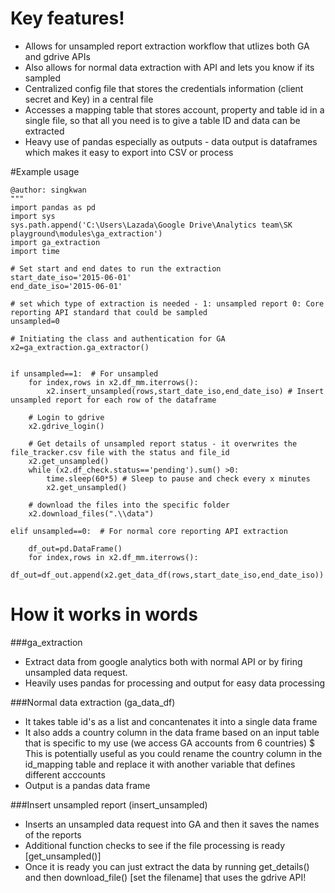 # Key features!
- Allows for unsampled report extraction workflow that utlizes both GA and gdrive APIs
- Also allows for normal data extraction with API and lets you know if its sampled
- Centralized config file that stores the credentials information (client secret and Key) in a central file
- Accesses a mapping table that stores account, property and table id in a single file, so that all you need is to give a table ID and data can be extracted
- Heavy use of pandas especially as outputs - data output is dataframes which makes it easy to export into CSV or process

#Example usage

```
@author: singkwan
"""
import pandas as pd
import sys
sys.path.append('C:\Users\Lazada\Google Drive\Analytics team\SK playground\modules\ga_extraction')
import ga_extraction
import time

# Set start and end dates to run the extraction
start_date_iso='2015-06-01'
end_date_iso='2015-06-01'

# set which type of extraction is needed - 1: unsampled report 0: Core reporting API standard that could be sampled 
unsampled=0

# Initiating the class and authentication for GA
x2=ga_extraction.ga_extractor()  


if unsampled==1:  # For unsampled
    for index,rows in x2.df_mm.iterrows():
        x2.insert_unsampled(rows,start_date_iso,end_date_iso) # Insert unsampled report for each row of the dataframe
    
    # Login to gdrive
    x2.gdrive_login()
    
    # Get details of unsampled report status - it overwrites the file_tracker.csv file with the status and file_id
    x2.get_unsampled()
    while (x2.df_check.status=='pending').sum() >0:
        time.sleep(60*5) # Sleep to pause and check every x minutes
        x2.get_unsampled()
    
    # download the files into the specific folder     
    x2.download_files(".\\data")

elif unsampled==0:  # For normal core reporting API extraction
    
    df_out=pd.DataFrame()
    for index,rows in x2.df_mm.iterrows():
        df_out=df_out.append(x2.get_data_df(rows,start_date_iso,end_date_iso))

```

# How it works in words
###ga_extraction
- Extract data from google analytics both with normal API or by firing unsampled data request.
- Heavily uses pandas for processing and output for easy data processing

###Normal data extraction (ga_data_df)
- It takes table id's as a list and concantenates it into a single data frame
- It also adds a country column in the data frame based on an input table that is specific to my use (we access GA accounts from 6 countries)
  $ This is potentially useful as you could rename the country column in the id_mapping table and replace it with another variable that defines different acccounts
- Output is a pandas data frame

###Insert unsampled report (insert_unsampled)
- Inserts an unsampled data request into GA and then it saves the names of the reports
- Additional function checks to see if the file processing is ready [get_unsampled()] 
- Once it is ready you can just extract the data by running get_details() and then download_file() [set the filename] that uses the gdrive API!

